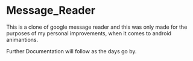 # Message_Reader
This is a clone of google message reader and this was only made for the purposes of my personal improvements,
when it comes to android animantions.


Further Documentation will follow as the days go by.
